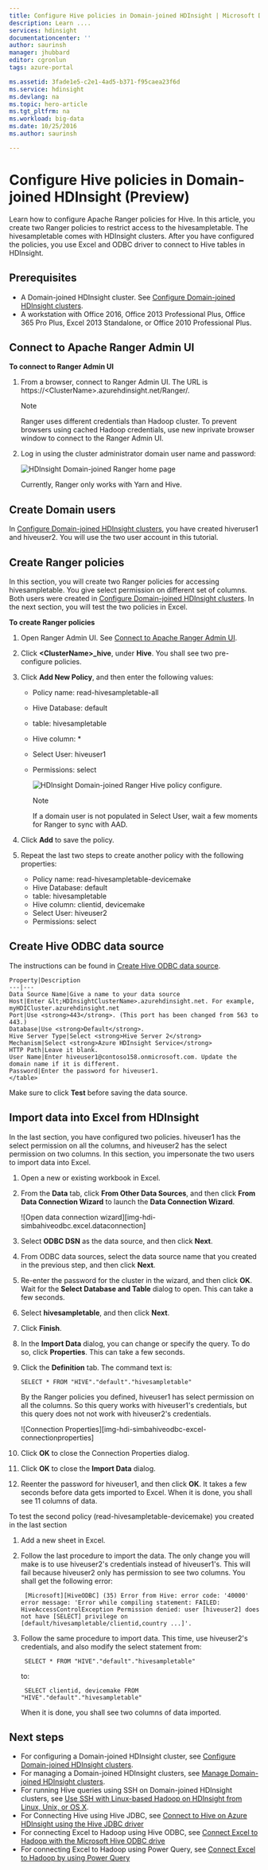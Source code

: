 ```yaml
---
title: Configure Hive policies in Domain-joined HDInsight | Microsoft Docs
description: Learn ....
services: hdinsight
documentationcenter: ''
author: saurinsh
manager: jhubbard
editor: cgronlun
tags: azure-portal

ms.assetid: 3fade1e5-c2e1-4ad5-b371-f95caea23f6d
ms.service: hdinsight
ms.devlang: na
ms.topic: hero-article
ms.tgt_pltfrm: na
ms.workload: big-data
ms.date: 10/25/2016
ms.author: saurinsh

---
```

# Configure Hive policies in Domain-joined HDInsight (Preview)
Learn how to configure Apache Ranger policies for Hive. In this article, you create two Ranger policies to restrict access to the hivesampletable. The hivesampletable comes with HDInsight clusters. After you have configured the policies, you use Excel and ODBC driver to connect to Hive tables in HDInsight.

## Prerequisites
* A Domain-joined HDInsight cluster. See [Configure Domain-joined HDInsight clusters](hdinsight-domain-joined-configure.md).
* A workstation with Office 2016, Office 2013 Professional Plus, Office 365 Pro Plus, Excel 2013 Standalone, or Office 2010 Professional Plus.

## Connect to Apache Ranger Admin UI
**To connect to Ranger Admin UI**

1. From a browser, connect to Ranger Admin UI. The URL is https://&lt;ClusterName>.azurehdinsight.net/Ranger/. 
   
   > [!NOTE]
   > Ranger uses different credentials than Hadoop cluster. To prevent browsers using cached Hadoop credentials, use new inprivate browser window to connect to the Ranger Admin UI.
   > 
   > 
2. Log in using the cluster administrator domain user name and password:
   
    ![HDInsight Domain-joined Ranger home page](./media/hdinsight-domain-joined-run-hive/hdinsight-domain-joined-ranger-home-page.png)
   
    Currently, Ranger only works with Yarn and Hive.

## Create Domain users
In [Configure Domain-joined HDInsight clusters](hdinsight-domain-joined-configure.md#create-and-configure-azure-ad-ds-for-your-azure-ad), you have created hiveruser1 and hiveuser2. You will use the two user account in this tutorial.

## Create Ranger policies
In this section, you will create two Ranger policies for accessing hivesampletable. You give select permission on different set of columns. Both users were created in [Configure Domain-joined HDInsight clusters](hdinsight-domain-joined-configure.md#create-and-configure-azure-ad-ds-for-your-azure-ad).  In the next section, you will test the two policies in Excel.

**To create Ranger policies**

1. Open Ranger Admin UI. See [Connect to Apache Ranger Admin UI](#connect-to-apache-ranager-admin-ui).
2. Click **&lt;ClusterName>_hive**, under **Hive**. You shall see two pre-configure policies.
3. Click **Add New Policy**, and then enter the following values:
   
   * Policy name: read-hivesampletable-all
   * Hive Database: default
   * table: hivesampletable
   * Hive column: *
   * Select User: hiveuser1
   * Permissions: select
     
     ![HDInsight Domain-joined Ranger Hive policy configure](./media/hdinsight-domain-joined-run-hive/hdinsight-domain-joined-configure-ranger-policy.png).
     
     > [!NOTE]
     > If a domain user is not populated in Select User, wait a few moments for Ranger to sync with AAD.
     > 
     > 
4. Click **Add** to save the policy.
5. Repeat the last two steps to create another policy with the following properties:
   
   * Policy name: read-hivesampletable-devicemake
   * Hive Database: default
   * table: hivesampletable
   * Hive column: clientid, devicemake
   * Select User: hiveuser2
   * Permissions: select

## Create Hive ODBC data source
The instructions can be found in [Create Hive ODBC data source](hdinsight-connect-excel-hive-odbc-driver.md).  

    Property|Description
    ---|---
    Data Source Name|Give a name to your data source
    Host|Enter &lt;HDInsightClusterName>.azurehdinsight.net. For example, myHDICluster.azurehdinsight.net
    Port|Use <strong>443</strong>. (This port has been changed from 563 to 443.)
    Database|Use <strong>Default</strong>.
    Hive Server Type|Select <strong>Hive Server 2</strong>
    Mechanism|Select <strong>Azure HDInsight Service</strong>
    HTTP Path|Leave it blank.
    User Name|Enter hiveuser1@contoso158.onmicrosoft.com. Update the domain name if it is different.
    Password|Enter the password for hiveuser1.
    </table>

Make sure to click **Test** before saving the data source.

## Import data into Excel from HDInsight
In the last section, you have configured two policies.  hiveuser1 has the select permission on all the columns, and hiveuser2 has the select permission on two columns. In this section, you impersonate the two users to import data into Excel.

1. Open a new or existing workbook in Excel.
2. From the **Data** tab, click **From Other Data Sources**, and then click **From Data Connection Wizard** to launch the **Data Connection Wizard**.
   
    ![Open data connection wizard][img-hdi-simbahiveodbc.excel.dataconnection]
3. Select **ODBC DSN** as the data source, and then click **Next**.
4. From ODBC data sources, select the data source name that you created in the previous step, and then  click **Next**.
5. Re-enter the password for the cluster in the wizard, and then click **OK**. Wait for the **Select Database and Table** dialog to open. This can take a few seconds.
6. Select **hivesampletable**, and then click **Next**. 
7. Click **Finish**.
8. In the **Import Data** dialog, you can change or specify the query. To do so, click **Properties**. This can take a few seconds. 
9. Click the **Definition** tab. The command text is:
   
       SELECT * FROM "HIVE"."default"."hivesampletable"
   
   By the Ranger policies you defined,  hiveuser1 has select permission on all the columns.  So this query works with hiveuser1's credentials, but this query does not not work with hiveuser2's credentials.
   
   ![Connection Properties][img-hdi-simbahiveodbc-excel-connectionproperties]
10. Click **OK** to close the Connection Properties dialog.
11. Click **OK** to close the **Import Data** dialog.  
12. Reenter the password for hiveuser1, and then click **OK**. It takes a few seconds before data gets imported to Excel. When it is done, you shall see 11 columns of data.

To test the second policy (read-hivesampletable-devicemake) you created in the last section

1. Add a new sheet in Excel.
2. Follow the last procedure to import the data.  The only change you will make is to use hiveuser2's credentials instead of hiveuser1's. This will fail because hiveuser2 only has permission to see two columns. You shall get the following error:
   
        [Microsoft][HiveODBC] (35) Error from Hive: error code: '40000' error message: 'Error while compiling statement: FAILED: HiveAccessControlException Permission denied: user [hiveuser2] does not have [SELECT] privilege on [default/hivesampletable/clientid,country ...]'.
3. Follow the same procedure to import data. This time, use hiveuser2's credentials, and also modify the select statement from:
   
        SELECT * FROM "HIVE"."default"."hivesampletable"
   
    to:
   
        SELECT clientid, devicemake FROM "HIVE"."default"."hivesampletable"
   
    When it is done, you shall see two columns of data imported.

## Next steps
* For configuring a Domain-joined HDInsight cluster, see [Configure Domain-joined HDInsight clusters](hdinsight-domain-joined-configure.md).
* For managing a Domain-joined HDInsight clusters, see [Manage Domain-joined HDInsight clusters](hdinsight-domain-joined-manage.md).
* For running Hive queries using SSH on Domain-joined HDInsight clusters, see [Use SSH with Linux-based Hadoop on HDInsight from Linux, Unix, or OS X](hdinsight-hadoop-linux-use-ssh-unix.md#connect-to-a-domain-joined-hdinsight-cluster).
* For Connecting Hive using Hive JDBC, see [Connect to Hive on Azure HDInsight using the Hive JDBC driver](hdinsight-connect-hive-jdbc-driver.md)
* For connecting Excel to Hadoop using Hive ODBC, see [Connect Excel to Hadoop with the Microsoft Hive ODBC drive](hdinsight-connect-excel-hive-odbc-driver.md)
* For connecting Excel to Hadoop using Power Query, see [Connect Excel to Hadoop by using Power Query](hdinsight-connect-excel-power-query.md)

